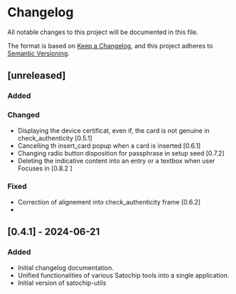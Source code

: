 # Changelog

All notable changes to this project will be documented in this file.

The format is based on [Keep a Changelog](https://keepachangelog.com/en/1.0.0/), and this project adheres to [Semantic Versioning](https://semver.org/spec/v2.0.0.html).

## [unreleased]
### Added

### Changed
- Displaying the device certificat, even if, the card is not genuine in check_authenticity [0.5.1]
- Cancelling th insert_card popup when a card is inserted [0.6.1]
- Changing radio button disposition for passphrase in setup seed [0.7.2]
- Deleting the indicative content into an entry or a textbox when user Focuses in [0.8.2 ]

### Fixed
- Correction of alignement into check_authenticity frame [0.6.2]
- 



## [0.4.1] - 2024-06-21
### Added
- Initial changelog documentation.
- Unified functionalities of various Satochip tools into a single application.
- Initial version of satochip-utils